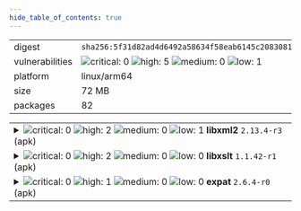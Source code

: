 ```yaml
---
hide_table_of_contents: true
---
```


<table>
<tr><td>digest</td><td><code>sha256:5f31d82ad4d6492a58634f58eab6145c208308185a3ec2337e84785f755d812b</code></td><tr><tr><td>vulnerabilities</td><td><img alt="critical: 0" src="https://img.shields.io/badge/critical-0-lightgrey"/> <img alt="high: 5" src="https://img.shields.io/badge/high-5-e25d68"/> <img alt="medium: 0" src="https://img.shields.io/badge/medium-0-lightgrey"/> <img alt="low: 1" src="https://img.shields.io/badge/low-1-fce1a9"/> <!-- unspecified: 0 --></td></tr>
<tr><td>platform</td><td>linux/arm64</td></tr>
<tr><td>size</td><td>72 MB</td></tr>
<tr><td>packages</td><td>82</td></tr>
</table>
</details></table>
</details>

<table>
<tr><td valign="top">
<details><summary><img alt="critical: 0" src="https://img.shields.io/badge/C-0-lightgrey"/> <img alt="high: 2" src="https://img.shields.io/badge/H-2-e25d68"/> <img alt="medium: 0" src="https://img.shields.io/badge/M-0-lightgrey"/> <img alt="low: 1" src="https://img.shields.io/badge/L-1-fce1a9"/> <!-- unspecified: 0 --><strong>libxml2</strong> <code>2.13.4-r3</code> (apk)</summary>

<small><code>pkg:apk/alpine/libxml2@2.13.4-r3?os_name=alpine&os_version=3.21</code></small><br/>
<a href="https://scout.docker.com/v/CVE-2025-24928?s=alpine&n=libxml2&ns=alpine&t=apk&osn=alpine&osv=3.21&vr=%3C2.13.4-r4"><img alt="high : CVE--2025--24928" src="https://img.shields.io/badge/CVE--2025--24928-lightgrey?label=high%20&labelColor=e25d68"/></a> 

<table>
<tr><td>Affected range</td><td><code>&lt;2.13.4-r4</code></td></tr>
<tr><td>Fixed version</td><td><code>2.13.4-r4</code></td></tr>
<tr><td>EPSS Score</td><td><code>0.043%</code></td></tr>
<tr><td>EPSS Percentile</td><td><code>12th percentile</code></td></tr>
</table>

<details><summary>Description</summary>
<blockquote>



</blockquote>
</details>

<a href="https://scout.docker.com/v/CVE-2024-56171?s=alpine&n=libxml2&ns=alpine&t=apk&osn=alpine&osv=3.21&vr=%3C2.13.4-r4"><img alt="high : CVE--2024--56171" src="https://img.shields.io/badge/CVE--2024--56171-lightgrey?label=high%20&labelColor=e25d68"/></a> 

<table>
<tr><td>Affected range</td><td><code>&lt;2.13.4-r4</code></td></tr>
<tr><td>Fixed version</td><td><code>2.13.4-r4</code></td></tr>
<tr><td>EPSS Score</td><td><code>0.043%</code></td></tr>
<tr><td>EPSS Percentile</td><td><code>12th percentile</code></td></tr>
</table>

<details><summary>Description</summary>
<blockquote>



</blockquote>
</details>

<a href="https://scout.docker.com/v/CVE-2025-27113?s=alpine&n=libxml2&ns=alpine&t=apk&osn=alpine&osv=3.21&vr=%3C2.13.4-r5"><img alt="low : CVE--2025--27113" src="https://img.shields.io/badge/CVE--2025--27113-lightgrey?label=low%20&labelColor=fce1a9"/></a> 

<table>
<tr><td>Affected range</td><td><code>&lt;2.13.4-r5</code></td></tr>
<tr><td>Fixed version</td><td><code>2.13.4-r5</code></td></tr>
<tr><td>EPSS Score</td><td><code>0.046%</code></td></tr>
<tr><td>EPSS Percentile</td><td><code>20th percentile</code></td></tr>
</table>

<details><summary>Description</summary>
<blockquote>



</blockquote>
</details>
</details></td></tr>

<tr><td valign="top">
<details><summary><img alt="critical: 0" src="https://img.shields.io/badge/C-0-lightgrey"/> <img alt="high: 2" src="https://img.shields.io/badge/H-2-e25d68"/> <img alt="medium: 0" src="https://img.shields.io/badge/M-0-lightgrey"/> <img alt="low: 0" src="https://img.shields.io/badge/L-0-lightgrey"/> <!-- unspecified: 0 --><strong>libxslt</strong> <code>1.1.42-r1</code> (apk)</summary>

<small><code>pkg:apk/alpine/libxslt@1.1.42-r1?os_name=alpine&os_version=3.21</code></small><br/>
<a href="https://scout.docker.com/v/CVE-2025-24855?s=alpine&n=libxslt&ns=alpine&t=apk&osn=alpine&osv=3.21&vr=%3C1.1.42-r2"><img alt="high : CVE--2025--24855" src="https://img.shields.io/badge/CVE--2025--24855-lightgrey?label=high%20&labelColor=e25d68"/></a> 

<table>
<tr><td>Affected range</td><td><code>&lt;1.1.42-r2</code></td></tr>
<tr><td>Fixed version</td><td><code>1.1.42-r2</code></td></tr>
<tr><td>EPSS Score</td><td><code>0.043%</code></td></tr>
<tr><td>EPSS Percentile</td><td><code>12th percentile</code></td></tr>
</table>

<details><summary>Description</summary>
<blockquote>



</blockquote>
</details>

<a href="https://scout.docker.com/v/CVE-2024-55549?s=alpine&n=libxslt&ns=alpine&t=apk&osn=alpine&osv=3.21&vr=%3C1.1.42-r2"><img alt="high : CVE--2024--55549" src="https://img.shields.io/badge/CVE--2024--55549-lightgrey?label=high%20&labelColor=e25d68"/></a> 

<table>
<tr><td>Affected range</td><td><code>&lt;1.1.42-r2</code></td></tr>
<tr><td>Fixed version</td><td><code>1.1.42-r2</code></td></tr>
<tr><td>EPSS Score</td><td><code>0.043%</code></td></tr>
<tr><td>EPSS Percentile</td><td><code>12th percentile</code></td></tr>
</table>

<details><summary>Description</summary>
<blockquote>



</blockquote>
</details>
</details></td></tr>

<tr><td valign="top">
<details><summary><img alt="critical: 0" src="https://img.shields.io/badge/C-0-lightgrey"/> <img alt="high: 1" src="https://img.shields.io/badge/H-1-e25d68"/> <img alt="medium: 0" src="https://img.shields.io/badge/M-0-lightgrey"/> <img alt="low: 0" src="https://img.shields.io/badge/L-0-lightgrey"/> <!-- unspecified: 0 --><strong>expat</strong> <code>2.6.4-r0</code> (apk)</summary>

<small><code>pkg:apk/alpine/expat@2.6.4-r0?os_name=alpine&os_version=3.21</code></small><br/>
<a href="https://scout.docker.com/v/CVE-2024-8176?s=alpine&n=expat&ns=alpine&t=apk&osn=alpine&osv=3.21&vr=%3C2.7.0-r0"><img alt="high : CVE--2024--8176" src="https://img.shields.io/badge/CVE--2024--8176-lightgrey?label=high%20&labelColor=e25d68"/></a> 

<table>
<tr><td>Affected range</td><td><code>&lt;2.7.0-r0</code></td></tr>
<tr><td>Fixed version</td><td><code>2.7.0-r0</code></td></tr>
<tr><td>EPSS Score</td><td><code>0.049%</code></td></tr>
<tr><td>EPSS Percentile</td><td><code>22nd percentile</code></td></tr>
</table>

<details><summary>Description</summary>
<blockquote>



</blockquote>
</details>
</details></td></tr>
</table>

